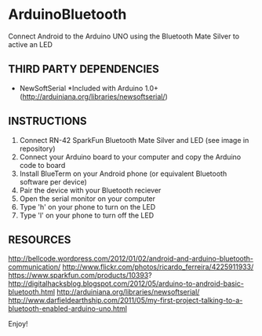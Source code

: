 ArduinoBluetooth
================
Connect Android to the Arduino UNO using the Bluetooth Mate Silver to active an LED

THIRD PARTY DEPENDENCIES
---------------------------
- NewSoftSerial *Included with Arduino 1.0+ (http://arduiniana.org/libraries/newsoftserial/)

INSTRUCTIONS
---------------------------
1. Connect RN-42 SparkFun Bluetooth Mate Silver and LED (see image in repository)
2. Connect your Arduino board to your computer and copy the Arduino code to board
3. Install BlueTerm on your Android phone (or equivalent Bluetooth software per device)
4. Pair the device with your Bluetooth reciever
5. Open the serial monitor on your computer
6. Type 'h' on your phone to turn on the LED
7. Type 'l' on your phone to turn off the LED

RESOURCES
---------------------------
http://bellcode.wordpress.com/2012/01/02/android-and-arduino-bluetooth-communication/
http://www.flickr.com/photos/ricardo_ferreira/4225911933/
https://www.sparkfun.com/products/10393?
http://digitalhacksblog.blogspot.com/2012/05/arduino-to-android-basic-bluetooth.html
http://arduiniana.org/libraries/newsoftserial/
http://www.darfieldearthship.com/2011/05/my-first-project-talking-to-a-bluetooth-enabled-arduino-uno.html


Enjoy!